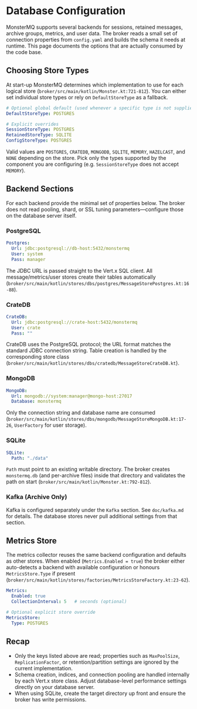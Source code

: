 # Database Configuration

MonsterMQ supports several backends for sessions, retained messages, archive groups, metrics, and user data. The broker reads a small set of connection properties from `config.yaml` and builds the schema it needs at runtime. This page documents the options that are actually consumed by the code base.

## Choosing Store Types

At start-up MonsterMQ determines which implementation to use for each logical store (`broker/src/main/kotlin/Monster.kt:721-812`). You can either set individual store types or rely on `DefaultStoreType` as a fallback.

```yaml
# Optional global default (used whenever a specific type is not supplied)
DefaultStoreType: POSTGRES

# Explicit overrides
SessionStoreType: POSTGRES
RetainedStoreType: SQLITE
ConfigStoreType: POSTGRES
```

Valid values are `POSTGRES`, `CRATEDB`, `MONGODB`, `SQLITE`, `MEMORY`, `HAZELCAST`, and `NONE` depending on the store. Pick only the types supported by the component you are configuring (e.g. `SessionStoreType` does not accept `MEMORY`).

## Backend Sections

For each backend provide the minimal set of properties below. The broker does not read pooling, shard, or SSL tuning parameters—configure those on the database server itself.

### PostgreSQL

```yaml
Postgres:
  Url: jdbc:postgresql://db-host:5432/monstermq
  User: system
  Pass: manager
```

The JDBC URL is passed straight to the Vert.x SQL client. All message/metrics/user stores create their tables automatically (`broker/src/main/kotlin/stores/dbs/postgres/MessageStorePostgres.kt:16-88`).

### CrateDB

```yaml
CrateDB:
  Url: jdbc:postgresql://crate-host:5432/monstermq
  User: crate
  Pass: ""
```

CrateDB uses the PostgreSQL protocol; the URL format matches the standard JDBC connection string. Table creation is handled by the corresponding store class (`broker/src/main/kotlin/stores/dbs/cratedb/MessageStoreCrateDB.kt`).

### MongoDB

```yaml
MongoDB:
  Url: mongodb://system:manager@mongo-host:27017
  Database: monstermq
```

Only the connection string and database name are consumed (`broker/src/main/kotlin/stores/dbs/mongodb/MessageStoreMongoDB.kt:17-26`, `UserFactory` for user storage).

### SQLite

```yaml
SQLite:
  Path: "./data"
```

`Path` must point to an existing writable directory. The broker creates `monstermq.db` (and per-archive files) inside that directory and validates the path on start (`broker/src/main/kotlin/Monster.kt:792-812`).

### Kafka (Archive Only)

Kafka is configured separately under the `Kafka` section. See `doc/kafka.md` for details. The database stores never pull additional settings from that section.

## Metrics Store

The metrics collector reuses the same backend configuration and defaults as other stores. When enabled (`Metrics.Enabled = true`) the broker either auto-detects a backend with available configuration or honours `MetricsStore.Type` if present (`broker/src/main/kotlin/stores/factories/MetricsStoreFactory.kt:23-62`).

```yaml
Metrics:
  Enabled: true
  CollectionInterval: 5   # seconds (optional)

# Optional explicit store override
MetricsStore:
  Type: POSTGRES
```

## Recap

- Only the keys listed above are read; properties such as `MaxPoolSize`, `ReplicationFactor`, or retention/partition settings are ignored by the current implementation.
- Schema creation, indices, and connection pooling are handled internally by each Vert.x store class. Adjust database-level performance settings directly on your database server.
- When using SQLite, create the target directory up front and ensure the broker has write permissions.
